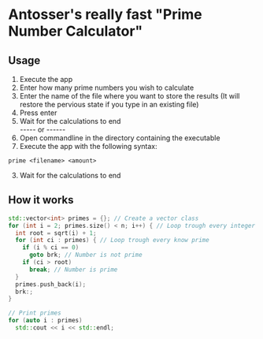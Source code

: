 # Antosser's really fast "Prime Number Calculator"
## Usage
1. Execute the app
2. Enter how many prime numbers you wish to calculate
3. Enter the name of the file where you want to store the results (It will restore the pervious state if you type in an existing file)
4. Press enter
5. Wait for the calculations to end  
----- or ------
1. Open commandline in the directory containing the executable
2. Execute the app with the following syntax:
```batch
prime <filename> <amount>
```
3. Wait for the calculations to end



## How it works
```cpp
std::vector<int> primes = {}; // Create a vector class
for (int i = 2; primes.size() < n; i++) { // Loop trough every integer between 2 and n
  int root = sqrt(i) + 1;
  for (int ci : primes) { // Loop trough every know prime
    if (i % ci == 0)
      goto brk; // Number is not prime
    if (ci > root)
      break; // Number is prime
  }
  primes.push_back(i);
  brk:;
}

// Print primes
for (auto i : primes)
  std::cout << i << std::endl;
```
